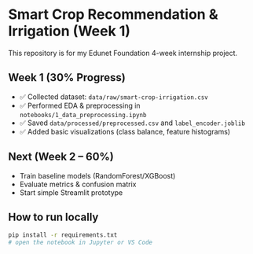 # Smart Crop Recommendation & Irrigation (Week 1)

This repository is for my Edunet Foundation 4-week internship project.

## Week 1 (30% Progress)
- ✅ Collected dataset: `data/raw/smart-crop-irrigation.csv`
- ✅ Performed EDA & preprocessing in `notebooks/1_data_preprocessing.ipynb`
- ✅ Saved `data/processed/preprocessed.csv` and `label_encoder.joblib`
- ✅ Added basic visualizations (class balance, feature histograms)

## Next (Week 2 – 60%)
- Train baseline models (RandomForest/XGBoost)
- Evaluate metrics & confusion matrix
- Start simple Streamlit prototype

## How to run locally
```bash
pip install -r requirements.txt
# open the notebook in Jupyter or VS Code
